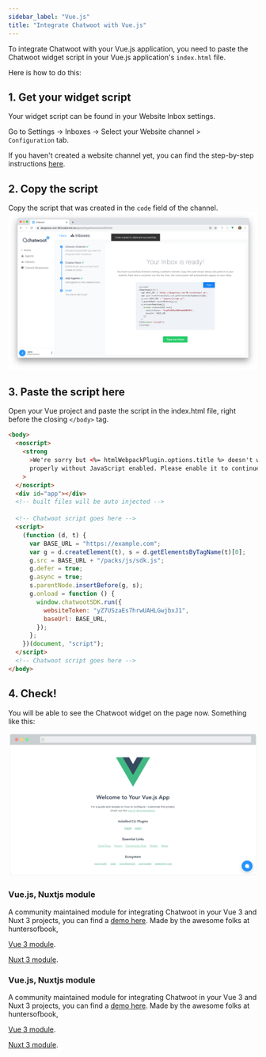 ```yaml
---
sidebar_label: "Vue.js"
title: "Integrate Chatwoot with Vue.js"
---
```


To integrate Chatwoot with your Vue.js application, you need to paste the Chatwoot widget script in your Vue.js application's `index.html` file.

Here is how to do this:


## 1. Get your widget script

Your widget script can be found in your Website Inbox settings. 

Go to Settings -> Inboxes -> Select your Website channel > `Configuration` tab. 

If you haven't created a website channel yet, you can find the step-by-step instructions [here](https://www.chatwoot.com/docs/product/channels/live-chat/create-website-channel).

## 2. Copy the script

Copy the script that was created in the `code` field of the channel.
   ![Chatwoot script](../images/finish_inbox.png)

## 3. Paste the script here

Open your Vue project and paste the script in the index.html file, right before the closing `</body>` tag.

```html
<body>
  <noscript>
    <strong
      >We're sorry but <%= htmlWebpackPlugin.options.title %> doesn't work
      properly without JavaScript enabled. Please enable it to continue.</strong
    >
  </noscript>
  <div id="app"></div>
  <!-- built files will be auto injected -->

  <!-- Chatwoot script goes here -->
  <script>
    (function (d, t) {
      var BASE_URL = "https://example.com";
      var g = d.createElement(t), s = d.getElementsByTagName(t)[0];
      g.src = BASE_URL + "/packs/js/sdk.js";
      g.defer = true;
      g.async = true;
      s.parentNode.insertBefore(g, s);
      g.onload = function () {
        window.chatwootSDK.run({
          websiteToken: "yZ7USzaEs7hrwUAHLGwjbxJ1",
          baseUrl: BASE_URL,
        });
      };
    })(document, "script");
  </script>
  <!-- Chatwoot script goes here -->
</body>
```

## 4. Check!

You will be able to see the Chatwoot widget on the page now. Something like this:

![vuejs integration](../images/chatwoot-widget-on-vue-app.png)

### Vue.js, Nuxtjs module
A community maintained module for integrating Chatwoot in your Vue 3 and Nuxt 3 projects, you can find a [demo here](http://vue-chatwoot-plugin.vercel.app/). Made by the awesome folks at huntersofbook, 

[Vue 3 module](https://github.com/huntersofbook/huntersofbook/tree/main/packages/chatwoot-vue).

[Nuxt 3 module](https://github.com/huntersofbook/huntersofbook/tree/main/packages/chatwoot-nuxt).


### Vue.js, Nuxtjs module
A community maintained module for integrating Chatwoot in your Vue 3 and Nuxt 3 projects, you can find a [demo here](http://vue-chatwoot-plugin.vercel.app/). Made by the awesome folks at huntersofbook, 

[Vue 3 module](https://github.com/huntersofbook/huntersofbook/tree/main/packages/chatwoot-vue).

[Nuxt 3 module](https://github.com/huntersofbook/huntersofbook/tree/main/packages/chatwoot-nuxt).

